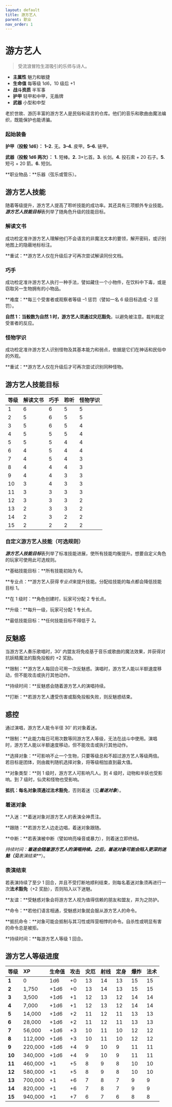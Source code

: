 ```yaml
---
layout: default
title: 游方艺人
parent: 职业
nav_order: 1
---
```


# 游方艺人

> 受流浪冒险生涯吸引的乐师与诗人。

- **主属性**	魅力和敏捷
- **生命值**	每等级 1d6，10 级后 +1
- **战斗资质**	半军事
- **护甲**	轻甲和中甲，无盾牌
- **武器**	小型和中型

老於世故、游历丰富的游方艺人是民俗和谣言的仓库。他们的音乐和歌曲由魔法编织，既能保护也能诱骗。

### 起始装备

**护甲（投骰 1d6）：** **1–2.** 无。**3–4.** 皮甲。**5–6.** 链甲。

**武器（投骰 1d6 两次）：** **1.** 短棒。**2.** 3×匕首。**3.** 长剑。**4.** 投石索 + 20 石子。**5.** 短弓 + 20 箭。**6.** 短剑。

**职业物品：**乐器（弦乐或管乐）。

## 游方艺人技能

随着等级提升，游方艺人提高了聆听技能的成功率。其还具有三项额外专业技能。***游方艺人技能目标***表列举了随角色升级的技能目标。

### 解读文书

成功检定准许游方艺人理解他们不会语言的非魔法文本的要领，解开密码，或识别地图上的隐蔽地标标注。

**重试：**游方艺人仅在升级后才可再次尝试解读同份文档。

### 巧手

成功检定准许游方艺人执行一种手法，譬如藏住一个小物件，在饮料中下毒，或是窃取另一生物拥有的小物品。

**难度：**每三个受害者或观察者等级 –1 惩罚（譬如一名 6 级目标造成 -2 惩罚）。

**自然 1：**当骰数为自然 1 时，游方艺人须通过**灾厄豁免**，以避免被注意。裁判裁定受害者的反应。

### 怪物学识

成功检定准许游方艺人识别怪物及其基本能力和弱点，依据是它们在神话和民俗中的外观。

**重试：**游方艺人仅在升级后才可再次尝试识别同种怪物。

## 游方艺人技能目标

| 等级 | 解读文书 | 巧手 | 聆听 | 怪物学识 |
| :---- | :------------ | :---------- | :----- | :----------- |
| 1 | 6 | 6 | 5 | 5 |
| 2 | 5 | 6 | 5 | 5 |
| 3 | 5 | 6 | 5 | 4 |
| 4 | 5 | 5 | 5 | 4 |
| 5 | 5 | 5 | 4 | 4 |
| 6 | 4 | 5 | 4 | 4 |
| 7 | 4 | 5 | 4 | 3 |
| 8 | 4 | 4 | 4 | 3 |
| 9 | 4 | 4 | 3 | 3 |
| 10 | 3 | 4 | 3 | 3 |
| 11 | 3 | 3 | 3 | 3 |
| 12 | 3 | 3 | 3 | 2 |
| 13 | 2 | 3 | 3 | 2 |
| 14 | 2 | 3 | 2 | 2 |
| 15 | 2 | 2 | 2 | 2 |

### 自定义游方艺人技能（可选规则）

***游方艺人技能目标***表列举了标准技能进展，使所有技能均衡提升。想要自定义角色的玩家可使用此可选规则。

**基础技能目标：**所有技能初始为 6。

**专业点：**游方艺人获得*专业点*来提升技能。分配给技能的每点都会降低技能目标 1。

**在 1 级时：**角色创建时，玩家可分配 2 专长点。

**升级：**每升一级，玩家可分配 1 专长点。

**最低技能目标：**任何技能目标不得低于 2。

## 反魅惑

当游方艺人奏乐歌唱时，30' 内盟友将免疫基于音乐或歌曲的魔法效果，并获得对抗妖精魔法的豁免投骰的 +2 奖励。

**限制：**游方艺人每回合可用一次反魅惑。演唱时，游方艺人能以半额速度移动，但不能攻击或执行其他动作。

**持续时间：**反魅惑会随着游方艺人的演唱持续。

**打断：**若游方艺人遭受伤害或豁免投骰失败，则反魅惑结束。

## 惑控

通过演唱，游方艺人能令半径 30' 的对象着迷。

**限制：**此能力每日可用次数等同游方艺人等级，无法在战斗中使用。演唱时，游方艺人能以半额速度移动，但不能攻击或执行其他动作。

**选择对象：**可影响不止一个生物，只要等级总和不超过游方艺人等级两倍。若目标是团体，则由裁判随机选择对象，将等级相加直到最大值。

**对象类型：**则 1 级时，游方艺人可影响凡人。到 4 级时，动物和半妖也受影响。到 7 级时，仙灵和怪物也受影响。

**抵抗：**每名对象须通过**法术豁免**，否则着迷（见***着迷对象***）。

### 着迷对象

**入迷：**着迷对象对游方艺人的表演全神贯注。

**跟随：**若游方艺人边走边唱，着迷对象跟随。

**中断：**若表演被中断（譬如响亮噪音或暴力），则着迷立即终结。

**持续时间：**着迷会随着游方艺人的演唱持续。之后，着迷对象可能会陷入更深的迷魅（见***表演结束***）。

### 表演结束

若表演持续了至少 1 回合，并且不受打断地顺利结束，则每名着迷对象须再进行一次**法术豁免**（+2 奖励），否则陷入以下迷魅。

**友谊：**受魅惑对象会将游方艺人视为值得信赖的朋友和盟友，并为之防护。

**命令：**若他们语言相通，受魅惑对象就会服从游方艺人的命令。

**抵抗命令：**对象可能会抵制与其习性或阵营相悖的命令。自杀性或明显有害的命令总是被拒。

**持续时间：**每游方艺人等级 1 回合。

## 游方艺人等级进度

| 等级 | XP | 生命值 | 攻击 | 灾厄 | 射线 | 定身 | 爆炸 | 法术 |
| :----- | :------ | :--------- | :----- | :--- | :--- | :--- | :---- | :---- |
| **1** | 0 | 1d6 | +0 | 13 | 14 | 13 | 15 | 15 |
| **2** | 1,750 | +1d6 | +0 | 13 | 14 | 13 | 15 | 15 |
| **3** | 3,500 | +1d6 | +1 | 12 | 13 | 12 | 14 | 14 |
| **4** | 7,000 | +1d6 | +1 | 12 | 13 | 12 | 14 | 14 |
| **5** | 14,000 | +1d6 | +2 | 11 | 12 | 11 | 13 | 13 |
| **6** | 28,000 | +1d6 | +2 | 11 | 12 | 11 | 13 | 13 |
| **7** | 56,000 | +1d6 | +3 | 10 | 11 | 10 | 12 | 12 |
| **8** | 112,000 | +1d6 | +3 | 10 | 11 | 10 | 12 | 12 |
| **9** | 220,000 | +1d6 | +4 | 9 | 10 | 9 | 11 | 11 |
| **10** | 340,000 | +1d6 | +4 | 9 | 10 | 9 | 11 | 11 |
| **11** | 460,000 | +1 | +5 | 8 | 9 | 8 | 10 | 10 |
| **12** | 580,000 | +1 | +5 | 8 | 9 | 8 | 10 | 10 |
| **13** | 700,000 | +1 | +6 | 7 | 8 | 7 | 9 | 9 |
| **14** | 820,000 | +1 | +6 | 7 | 8 | 7 | 9 | 9 |
| **15** | 940,000 | +1 | +7 | 6 | 7 | 6 | 8 | 8 |
